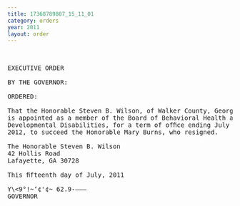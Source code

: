 ```yaml
---
title: 17368789807_15_11_01
category: orders
year: 2011
layout: order
---
```


<pre> 

EXECUTIVE ORDER

BY THE GOVERNOR:

ORDERED:

That the Honorable Steven B. Wilson, of Walker County, Georgia,
is appointed as a member of the Board of Behavioral Health and
Developmental Disabilities, for a term of ofﬁce ending July 1,
2012, to succeed the Honorable Mary Burns, who resigned.

The Honorable Steven B. Wilson
42 Hollis Road
Lafayette, GA 30728

This ﬁfteenth day of July, 2011

Y\<9°!~‘¢'¢~ 62.9-———
GOVERNOR

</pre>
